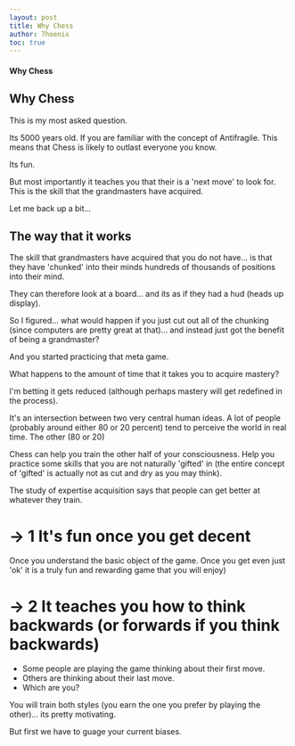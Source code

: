 ```yaml
---
layout: post
title: Why Chess
author: 7hoenix
toc: true
---
```


<h4 class="nav-anchor">Why Chess</h4>

## Why Chess

This is my most asked question.

Its 5000 years old. If you are familiar with the concept of Antifragile. This means that Chess is likely to outlast everyone you know.

Its fun.

But most importantly it teaches you that their is a 'next move' to look for. This is the skill that the grandmasters have acquired.



Let me back up a bit...

## The way that it works

The skill that grandmasters have acquired that you do not have... is that they have 'chunked' into their minds hundreds of thousands of positions into their mind.

They can therefore look at a board... and its as if they had a hud (heads up display).

So I figured... what would happen if you just cut out all of the chunking (since computers are pretty great at that)... and instead just got the benefit of being a grandmaster?

And you started practicing that meta game.

What happens to the amount of time that it takes you to acquire mastery?

I'm betting it gets reduced (although perhaps mastery will get redefined in the process).







It's an intersection between two very central human ideas. A lot of people (probably around either 80 or 20 percent) tend to perceive the world in real time. The other (80 or 20)

Chess can help you train the other half of your consciousness. Help you practice some skills that you are not naturally 'gifted' in (the entire concept of 'gifted' is actually not as cut and dry as you may think).

The study of expertise acquisition says that people can get better at whatever they train.

# -> 1 It's fun once you get decent

Once you understand the basic object of the game. Once you get even just 'ok' it is a truly fun and rewarding game that you will enjoy)


# -> 2 It teaches you how to think backwards (or forwards if you think backwards)


* Some people are playing the game thinking about their first move.
* Others are thinking about their last move.
* Which are you?

You will train both styles (you earn the one you prefer by playing the other)... its pretty motivating.

But first we have to guage your current biases.
